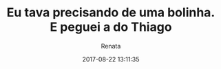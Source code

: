 ---
title: "Eu tava precisando de uma bolinha. E peguei a do Thiago"
subtitle: "Renata"
image: "img/20170822-renata.jpg"
date: 2017-08-22 13:11:35
---
